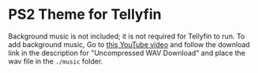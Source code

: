 # PS2 Theme for Tellyfin

Background music is not included; it is not required for Tellyfin to run. To add background music, Go to [this YouTube video](https://www.youtube.com/watch?v=Cxk1gI2sg3w) and follow the download link in the description for "Uncompressed WAV Download" and place the wav file in the `./music` folder.